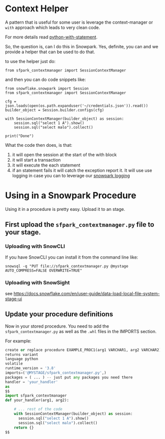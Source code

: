 # Context Helper

A pattern that is useful for some user is leverage the context-manager or `with` approach which leads to very clean code. 

For more details read [python-with-statement](https://realpython.com/python-with-statement/).

So, the question is, can I do this in Snowpark. Yes, definite, you can and we provide a helper that can be used to do that. 

to use the helper just do:

```
from sfpark_contextmanager import SessionContextManager
```

and then you can do code snippets like:

```
from snowflake.snowpark import Session
from sfpark_contextmanager import SessionContextManager

cfg = json.loads(open(os.path.expanduser('~/credentials.json')).read())
builder_object = Session.builder.configs(cfg) 

with SessionContextManager(builder_object) as session:
    session.sql("select 1 A").show()
    session.sql("select malo").collect()

print("Done")
```

What the code then does, is that:

1. it will open the session at the start of the with block
2. it will start a transaction
3. it will execute the each statement
4. if an statement fails it will catch the exception report it. It will use use logging in case you can to leverage our [snowpark logging](https://docs.snowflake.com/developer-guide/logging-tracing/logging)

# Using in a Snowpark Procedure

Using it in a procedure is pretty easy. Upload it to an stage. 

## First upload the `sfpark_contextmanager.py` file to your stage.

### Uploading with SnowCLI

If you have SnowCLI you can install it from the command line like:

`snowsql -q "PUT file://sfpark_contextmanager.py @mystage AUTO_COMPRESS=FALSE OVERWRITE=TRUE"`

### Uploading with SnowSight

see https://docs.snowflake.com/en/user-guide/data-load-local-file-system-stage-ui


## Update your procedure definitions


Now in your stored procedure. You need to add the `sfpark_contextmanager.py` as well as the `.whl` files in the IMPORTS section.

For example:

```python
create or replace procedure EXAMPLE_PROC1(arg1 VARCHAR1, arg2 VARCHAR2)
returns variant
language python
volatile
runtime_version = '3.8'
imports=('@MYSTAGE/sfpark_contextmanager.py',)
packages = ( ... ) -- just put any packages you need there
handler = 'your_handler'
as
$$
import sfpark_contextmanager
def your_handler(arg1, arg2):

    # ... rest of the code
    with SessionContextManager(builder_object) as session:
      session.sql("select 1 A").show()
      session.sql("select malo").collect()
    return {}
$$
```
